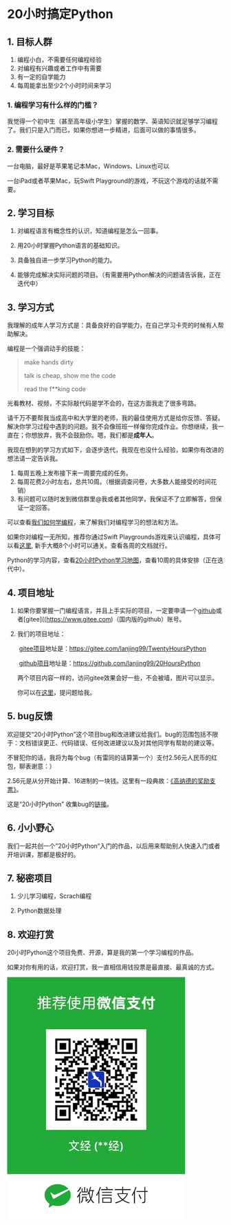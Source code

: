 # 20小时搞定Python

## 1. 目标人群

1. 编程小白，不需要任何编程经验
2. 对编程有兴趣或者工作中有需要
3. 有一定的自学能力
4. 每周能拿出至少2个小时时间来学习



### 1. 编程学习有什么样的门槛？

我觉得一个初中生（甚至高年级小学生）掌握的数学、英语知识就足够学习编程了。我们只是入门而已，如果你想进一步精进，后面可以做的事情很多。

### 2. 需要什么硬件？

一台电脑，最好是苹果笔记本Mac，Windows、Linux也可以

一台iPad或者苹果Mac，玩Swift Playground的游戏，不玩这个游戏的话就不需要。



## 2. 学习目标

1. 对编程语言有概念性的认识，知道编程是怎么一回事。

2. 用20小时掌握Python语言的基础知识。

3. 具备独自进一步学习Python的能力。

4. 能够完成解决实际问题的项目。（有需要用Python解决的问题请告诉我，正在迭代中）



## 3. 学习方式

我理解的成年人学习方式是：具备良好的自学能力，在自己学习卡壳的时候有人帮助解决。

编程是一个强调动手的技能：

> make hands dirty
>
>  talk is cheap, show me the code
>
> read the f**king code

光看教材、视频，不实际敲代码是学不会的，在这方面我走了很多弯路。

请千万不要帮我当成高中和大学里的老师，我的最佳使用方式是给你反馈、答疑。解决你学习过程中遇到的问题。我不会像班班一样催你完成作业。你想继续，我一直在；你想放弃，我不会鼓励你。嗯，我们都是**成年人**。



我现在想到的学习方式如下，会逐步迭代，我现在也没什么经验，如果你有改进的想法请一定告诉我。

1. 每周五晚上发布接下来一周要完成的任务。
2. 每周花费2小时左右，总共10周。（根据调查问卷，大多数人能接受的时间花销）
3. 有问题可以随时发到微信群里@我或者其他同学，我保证不了立即解答，但保证一定回答。

可以查看[我们如何学编程](https://gitee.com/lanjing99/TwentyHoursPython/blob/master/how_we_learn_programming.md)，来了解我们对编程学习的想法和方法。



如果你对编程一无所知，推荐你通过Swift Playgrounds游戏来认识编程，具体可以看[这里](https://gitee.com/lanjing99/TwentyHoursPython/tree/master/swift_playgrounds), 新手大概8个小时可以通关。查看各周的文档就行。

Python的学习内容，查看[20小时Python学习地图](https://gitee.com/lanjing99/TwentyHoursPython/blob/master/20_Hours_Python_Map.md)，查看10周的具体安排（正在迭代中）。



## 4. 项目地址

1. 如果你要掌握一门编程语言，并且上手实际的项目，一定要申请一个[github](https://www.github.com)或者[gitee]((https://www.gitee.com)（国内版的github）账号。

2. 我们的项目地址：

   ​	[gitee项目](https://gitee.com/lanjing99/TwentyHoursPython)地址是：https://gitee.com/lanjing99/TwentyHoursPython

   ​	[github项目](https://github.com/lanjing99/20HoursPython)地址是：https://github.com/lanjing99/20HoursPython

   ​	两个项目内容一样的，访问gitee效果会好一些，不会被墙，图片可以显示。

   你可以在[这里](https://gitee.com/lanjing99/TwentyHoursPython/issues/I1UBYH)，提问题给我。




## 5. bug反馈

欢迎提交“20小时Python”这个项目bug和改进建议给我们。bug的范围包括不限于：文档错误更正、代码错误、任何改进建议以及对其他同学有帮助的建议等。

不冒犯你的话，我将为每个bug（有雷同的话算第一个）支付2.56元人民币的红包，聊表谢意：）

2.56元是从分开始计算、16进制的一块钱。这里有一段典故：[《高纳德的奖励支票》](http://www.global-sci.org/v1/mc/issues/4/no3/freepdf/91s.pdf)。

这是“20小时Python” 收集bug的[链接](https://github.com/lanjing99/20HoursPython/issues/2)。



## 6. 小小野心

我们一起共创一个”20小时Python“入门的作品，以后用来帮助别人快速入门或者开培训课，那都是极好的。



## 7. 秘密项目

1. 少儿学习编程，Scrach编程

2. Python数据处理

   

## 8. 欢迎打赏

20小时Python这个项目免费、开源，算是我的第一个学习编程的作品。

如果对你有用的话，欢迎打赏，我一直相信用钱投票是最直接、最真诚的方式。

![微信打赏二维码](./images/readme/wechat_reward.jpg)
